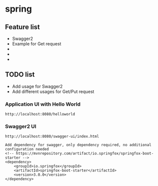 # spring

## Feature list
- Swagger2
- Example for Get request
- 
- 
- 

## TODO list
- Add usage for Swagger2
- Add different usages for Get/Put request

### Application UI with Hello World
```
http://localhost:8080/helloworld
```

### Swagger2 UI
```
http://localhost:8080/swagger-ui/index.html

Add dependency for swagger, only dependency required, no additional configuration needed
<!-- https://mvnrepository.com/artifact/io.springfox/springfox-boot-starter -->
<dependency>
    <groupId>io.springfox</groupId>
    <artifactId>springfox-boot-starter</artifactId>
    <version>3.0.0</version>
</dependency>
```

